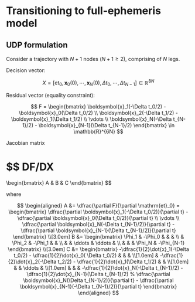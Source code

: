 # Transitioning to full-ephemeris model

## UDP formulation

Consider a trajectory with $N+1$ nodes ($N+1 \geq 2$), comprising of $N$ legs. 

Decision vector:

$$
X = \left[ \mathrm{et}_0, \boldsymbol{x}_0(0), \cdots, \boldsymbol{x}_N(0), \Delta t_0, \cdots, \Delta t_{N-1} \right]
\in \mathbb{R}^{8N}
$$

Residual vector (equality constraint):

$$
F = \begin{bmatrix}
    \boldsymbol{x}_1(-\Delta t_0/2) - \boldsymbol{x}_0(\Delta t_0/2)
    \\
    \boldsymbol{x}_2(-\Delta t_1/2) - \boldsymbol{x}_1(\Delta t_1/2) 
    \\
    \vdots
    \\
    \boldsymbol{x}_N(-\Delta t_{N-1}/2) - \boldsymbol{x}_{N-1}(\Delta t_{N-1}/2) 
\end{bmatrix}
\in \mathbb{R}^{6N}
$$

Jacobian matrix

$$
DF/DX
= 
\begin{bmatrix}
    A & B & C
\end{bmatrix}
$$

where 

$$
\begin{aligned}
    A &= \dfrac{\partial F}{\partial \mathrm{et}_0}
    = \begin{bmatrix}
        \dfrac{\partial \boldsymbol{x}_1(-\Delta t_0/2)}{\partial t}
        -
        \dfrac{\partial \boldsymbol{x}_0(\Delta t_0/2)}{\partial t}
        \\
        \vdots
        \\
        \dfrac{\partial \boldsymbol{x}_N(-\Delta t_{N-1}/2)}{\partial t}
        -
        \dfrac{\partial \boldsymbol{x}_{N-1}(\Delta t_{N-1}/2)}{\partial t}
    \end{bmatrix}
    \\[3.0em]
    B &= \begin{bmatrix}
        \Phi_1 & -\Phi_0 & & & 
        \\
         & \Phi_2 & -\Phi_1 & &
        \\
        & & \ddots & \ddots & 
        \\
         & & & \Phi_N & -\Phi_{N-1}
    \end{bmatrix}
    \\[3.0em]
    C &= \begin{bmatrix}
        -\dfrac{1}{2}\dot{x}_1(-\Delta t_0/2) - \dfrac{1}{2}\dot{x}_0( \Delta t_0/2)
        & & & 
        \\[1.0em]
         & 
         -\dfrac{1}{2}\dot{x}_2(-\Delta t_2/2) - \dfrac{1}{2}\dot{x}_1(\Delta t_1/2)
          & &
        \\[1.0em]
        & & \ddots  & 
        \\[1.0em]
         & & &
         -\dfrac{1}{2}\dot{x}_N(-\Delta t_{N-1}/2) - \dfrac{1}{2}\dot{x}_{N-1}(\Delta t_{N-1}/2)
         % \dfrac{\partial \boldsymbol{x}_N(\Delta t_{N-1}/2)}{\partial t} - \dfrac{\partial \boldsymbol{x}_{N-1}(-\Delta t_{N-1}/2)}{\partial t}
    \end{bmatrix}
\end{aligned}
$$
